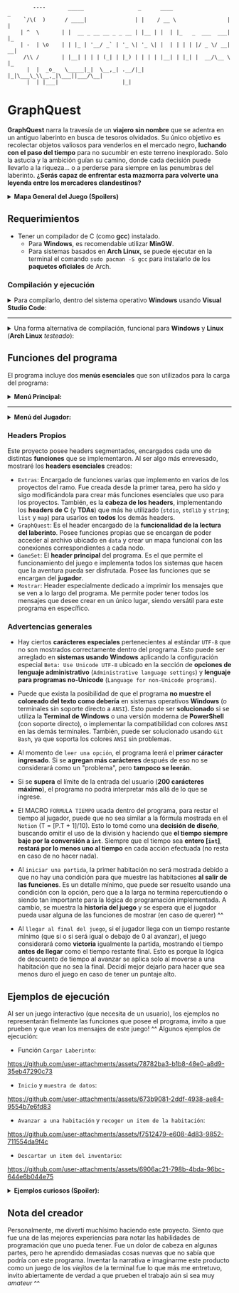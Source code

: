 
```
        ----       _____                 _      ____                  _   
     `/\(  )      / ____|               | |    / __ \                | |  
    | ^  \       | |  __ _ __ __ _ _ __ | |__ | |  | |_   _  ___  ___| |_ 
    | -  | \o    | | |_ | '__/ _` | '_ \| '_ \| |  | | | | |/ _ \/ __| __|
     /\\ /       | |__| | | | (_| | |_) | | | | |__| | |_| |  __/\__ \ |_ 
      |  |  _o_   \_____|_|  \__,_| .__/|_| |_|\___\_\\__,_|\___||___/\__|
      |  | |___|                    |_|                                   
```
# GraphQuest

**GraphQuest** narra la travesía de un **viajero sin nombre** que se adentra en un antiguo laberinto en busca de tesoros olvidados. Su único objetivo es recolectar objetos valiosos para venderlos en el mercado negro, **luchando con el paso del tiempo** para no sucumbir en este terreno inexplorado. Solo la astucia y la ambición guían su camino, donde cada decisión puede llevarlo a la riqueza… o a perderse para siempre en las penumbras del laberinto. **¿Serás capaz de enfrentar esta mazmorra para volverte una leyenda entre los mercaderes clandestinos?**

<details>
<summary> <b> Mapa General del Juego (Spoilers)</b> </summary>
<div align="center"> <br/>

![Mapa del Juego](https://github.com/user-attachments/assets/1bdd9a0a-9b81-49ff-9ed6-6b81fdc44e50)

</div>
</details> 

## Requerimientos
- Tener un compilador de C (como **gcc**) instalado.
    - Para **Windows**, es recomendable utilizar **MinGW**.
    - Para sistemas basados en **Arch Linux**, se puede ejecutar en la terminal el comando `sudo pacman -S gcc` para instalarlo de los **paquetes oficiales** de Arch.

### Compilación y ejecución

<details>
<summary>
Para compilarlo, dentro del sistema operativo <b>Windows</b> usando <b>Visual Studio Code</b>: </summary>

1. Descargar este **repositorio** como archivo `zip` (haciendo **click** en la sección `code`, y apretando el botón de `Descargar ZIP`).
2. Abrir el **explorador de archivos** y navegar hasta el archivo `zip` para descomprimirlo. Una vez descomprimido, abrir el directorio con los archivos del programa.
3. Abrir el archivo `main.c` del `zip` en **Visual Studio Code**.
4. Dentro de **Visual Studio Code**, abrir el **terminal** y dirigirse a la dirección del repositorio, para poder compilar el programa.
5. Ejecutar el siguiente comando: `gcc main.c headers/*.c headers/TDAs/*.c -o programa.exe`.
6. Abrir el archivo `programa.exe`, o escribir la línea `./programa.exe` en **Visual Studio Code** para ejecutarlo.
</details>

---
<details>
<summary>
Una forma alternativa de compilación, funcional para <b>Windows</b> y <b>Linux</b> (<b>Arch Linux</b> <i>testeado</i>): </summary>

1. Descargar el **repositorio** como archivo `zip`.
2. Abrir el **explorador de archivos** de su preferencia y navegar hasta encontrar el archivo `zip` para descomprimirlo.
3. Una vez descomprimido, buscar el directorio donde se ubica la carpeta descomprimida y buscar abrir el **terminal** en algunos de los sistemas operativos.

    - En **Windows**, se puede hacer **click derecho** en el directorio para abrir el menú de opciones y seleccionar para **abrir en Terminal**. Alternativamente, abrir **PowerShell** o **Línea de Comandos**, copiar la dirección del repositorio (la ruta `C:\Users\...`) y ejecutar el comando `cd "C:\Users\..."`.
    - En **Linux**, se puede ejecutar, dentro de la **terminal** de su preferencia, el comando `cd`, similar a como se hace en **Windows**. Es necesario copiar la dirección del repositorio (la ruta `"/home/$USER/..."`) y ejecutar el comando `cd "/home/$USER/..."` para acceder a la ruta del programa.
4. Ejecutar el comando: `gcc main.c headers/*.c headers/TDAs/*.c -o programa`.
5. Escribir en la misma **terminal** el comando `./programa` para ejecutar la aplicación.
</details>

## Funciones del programa

El programa incluye dos **menús esenciales** que son utilizados para la carga del programa:

<details> 
<summary> <b> Menú Principal: </b> </summary>

1. `Cargar Laberinto`: Carga el laberinto desde un archivo CSV y permite que el juego pueda tener los datos para poder jugarse.
2. `Iniciar Partida`: Al tener cargado el laberinto, permite poder iniciar una partida del juego desde cero.

</details>

---
<details>
<summary> <b> Menú del Jugador: </b> </summary>

1. `Recoger Item(s)`: Permite que el jugador pueda recoger los Objetos que hayan en la habitación. Si no hay, no hace nada. Cada vez que se agrega un Objeto al inventario del jugador, aumenta el puntaje total del jugador y el peso de su inventario (en base al Objeto).
2. `Descartar Item(s)`: Permite que el jugador pueda descartar los Objetos que tenga en su inventario. Si no tiene, no hace nada. Cada vez que se descarte un Objeto del inventario del jugador, disminuye el puntaje total y el peso de su inventario (en base al Objeto).
3. `Avanzar a una habitación`: Permite que el jugador avance a una habitación concreta adjunta a la habitación actual. Útil para recorrer el laberinto e ir descubriendo las habitaciones que existen. 
4. `Ver datos de la habitación`: Muestra los **datos actuales** de la habitación en la que se encuentra el jugador.
5. `Ver estado del jugador`: Muestra las **estadísticas actuales** en las que se encuentra el jugador.
- `Reiniciar Partida`: Permite volver a crear una partida en medio de la partida actual. Vuelve a los valores predeterminados el laberinto y elimina todos los datos del jugador, para iniciar desde cero.
</details>

### Headers Propios

Este proyecto posee headers segmentados, encargados cada uno de distintas **funciones** que se implementaron. Al ser algo más enrevesado, mostraré los **headers esenciales** creados:

- `Extras`: Encargado de funciones varias que implemento en varios de los proyectos del ramo. Fue creada desde la primer tarea, pero ha sido y sigo modificándola para crear más funciones esenciales que uso para los proyectos. También, es la **cabeza de los headers**, implementando los **headers de C** (y **TDAs**) que más he utilizado (`stdio`, `stdlib` y `string`; `list` y `map`) para usarlos en **todos** los demás headers. 
- `GraphQuest`: Es el header encargado de la **funcionalidad de la lectura del laberinto**. Posee funciones propias que se encargan de poder acceder al archivo ubicado en `data` y crear un mapa funcional con las conexiones correspondientes a cada nodo.
- `GameSet`: El **header principal** del programa. Es el que permite el funcionamiento del juego e implementa todos los sistemas que hacen que la aventura pueda ser disfrutada. Posee las funciones que se encargan del **jugador**.
- `Mostrar`: Header especialmente dedicado a imprimir los mensajes que se ven a lo largo del programa. Me permite poder tener todos los mensajes que desee crear en un único lugar, siendo versátil para este programa en específico.

### Advertencias generales

- Hay ciertos **carácteres especiales** pertenecientes al estándar `UTF-8` que no son mostrados correctamente dentro del programa. Esto puede ser arreglado en **sistemas usando Windows** aplicando la configuración especial `Beta: Use Unicode UTF-8` ubicado en la sección de **opciones de lenguaje administrativo** (`Administrative language settings`) y **lenguaje para programas no-Unicode** (`Language for non-Unicode programs`).
- Puede que exista la posibilidad de que el programa **no muestre el coloreado del texto como debería** en sistemas operativos **Windows** (o terminales sin soporte directo a `ANSI`). Esto puede ser **solucionado** si se utiliza la **Terminal de Windows** o una versión moderna de **PowerShell** (con soporte directo), o implementar la compatibilidad con colores `ANSI` en las demás terminales. También, puede ser solucionado usando `Git Bash`, ya que soporta los colores `ANSI` sin problemas.

- Al momento de `leer una opción`, el programa leerá el **primer cáracter ingresado**. Si se **agregan más carácteres** después de eso no se considerará como un "problema", pero **tampoco se leerán**.
- Si se **supera** el límite de la entrada del usuario (**200 carácteres máximo**), el programa no podrá interpretar más allá de lo que se ingrese.
- El MACRO `FORMULA TIEMPO` usada dentro del programa, para restar el tiempo al jugador, puede que no sea similar a la fórmula mostrada en el `Notion` (T = [P.T + 1]/10). Esto lo tomé como una **decisión de diseño**, buscando omitir el uso de la división y haciendo que **el tiempo siempre baje por la conversión a `int`**. Siempre que el tiempo sea **entero [`int`]**, **restará por lo menos uno al tiempo** en cada acción efectuada (no resta en caso de no hacer nada).
- Al `iniciar una partida`, la primer habitación no será mostrada debido a que no hay una condición para que muestre las habitaciones **al salir de las funciones**. Es un detalle mínimo, que puede ser resuelto usando una condición con la opción, pero que a la larga no termina repercutiendo o siendo tan importante para la lógica de programación implementada. A cambio, se muestra la **historia del juego** y se espera que el jugador pueda usar alguna de las funciones de mostrar (en caso de querer) ^^
- Al `llegar al final del juego`, si el jugador llega con un tiempo restante mínimo (que si o si será igual o debajo de 0 al avanzar), el juego considerará como **victoria** igualmente la partida, mostrando el tiempo **antes de llegar** como el tiempo restante final. Esto es porque la lógica de descuento de tiempo al avanzar se aplica solo al moverse a una habitación que no sea la final. Decidí mejor dejarlo para hacer que sea menos duro el juego en caso de tener un puntaje alto.

## Ejemplos de ejecución

Al ser un juego interactivo (que necesita de un usuario), los ejemplos no representarán fielmente las funciones que posee el programa, invito a que prueben y que vean los mensajes de este juego! ^^
Algunos ejemplos de ejecución:

- Función `Cargar Laberinto`:

https://github.com/user-attachments/assets/78782ba3-b1b8-48e0-a8d9-35eb47290c73

- `Inicio` y `muestra de datos`:

https://github.com/user-attachments/assets/673b9081-2ddf-4938-ae84-9554b7e6fd83

- `Avanzar a una habitación` y `recoger un item de la habitación`:

https://github.com/user-attachments/assets/f7512479-e608-4d83-9852-711554da9f4c

- `Descartar un item del inventario`:

https://github.com/user-attachments/assets/6906ac21-798b-4bda-96bc-644e6b044e75

<details>
<summary> <b>Ejemplos curiosos (Spoiler):</b> </summary>

- `Mensaje de mucho peso del jugador`:

![MensajeMuchoPesoJugador](https://github.com/user-attachments/assets/61ca2d62-2045-4670-90df-3ecabf193a70)

- `Opción 2 con la mochila vacía`:

![OpcionChistosaDescartar](https://github.com/user-attachments/assets/2c7f12a9-d14b-4c6f-9c59-bd7c8201610a)

- `Opción distinta en el reseteo`:

![NulaSeleccionReseteo](https://github.com/user-attachments/assets/5eb68823-5339-4b50-adec-288071cb0efc)

- `Game Over`:

![GameOver](https://github.com/user-attachments/assets/1a08db0d-d843-4a0c-91e0-133e515dc5fc)

</details>

## Nota del creador

Personalmente, me divertí muchísimo haciendo este proyecto. Siento que fue una de las mejores experiencias para notar las habilidades de programación que uno pueda tener. Fue un dolor de cabeza en algunas partes, pero he aprendido demasiadas cosas nuevas que no sabía que podría con este programa. Inventar la narrativa e imaginarme este producto como un juego de los *viejitos* de la terminal fue lo que más me entretuvo, invito abiertamente de verdad a que prueben el trabajo aún si sea muy *amateur* ^^
